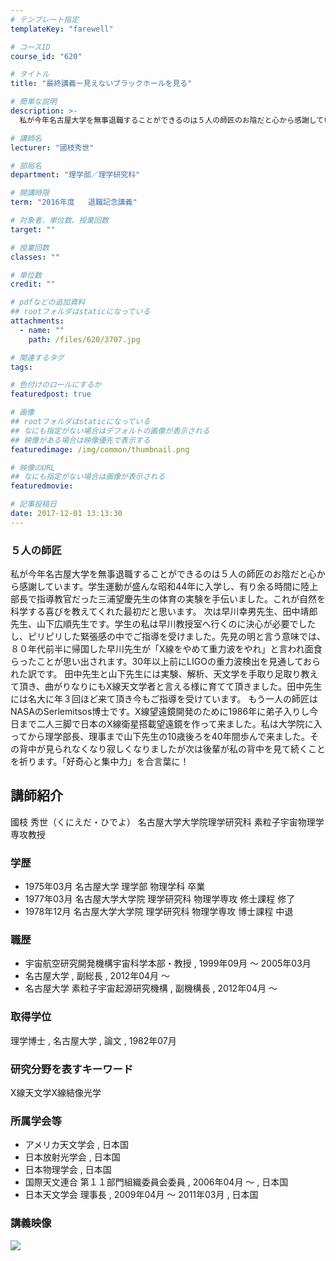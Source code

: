 ```yaml
---
# テンプレート指定
templateKey: "farewell"

# コースID
course_id: "620"

# タイトル
title: "最終講義ー見えないブラックホールを見る"

# 簡単な説明
description: >-
  私が今年名古屋大学を無事退職することができるのは５人の師匠のお陰だと心から感謝しています。学生運動が盛んな昭和44年に入学し、有り余る時間に陸上部長で指導教官だった三浦望慶先生の体育の実験を手伝い...

# 講師名
lecturer: "國枝秀世"

# 部局名
department: "理学部／理学研究科"

# 開講時限
term: "2016年度	退職記念講義"

# 対象者、単位数、授業回数
target: ""

# 授業回数
classes: ""

# 単位数
credit: ""

# pdfなどの追加資料
## rootフォルダはstaticになっている
attachments: 
  - name: "" 
    path: /files/620/3707.jpg

# 関連するタグ
tags:

# 色付けのロールにするか
featuredpost: true

# 画像
## rootフォルダはstaticになっている
## なにも指定がない場合はデフォルトの画像が表示される
## 映像がある場合は映像優先で表示する
featuredimage: /img/common/thumbnail.png

# 映像のURL
## なにも指定がない場合は画像が表示される
featuredmovie: 

# 記事投稿日
date: 2017-12-01 13:13:30
---
```


### ５人の師匠

私が今年名古屋大学を無事退職することができるのは５人の師匠のお陰だと心から感謝しています。学生運動が盛んな昭和44年に入学し、有り余る時間に陸上部長で指導教官だった三浦望慶先生の体育の実験を手伝いました。これが自然を科学する喜びを教えてくれた最初だと思います。 次は早川幸男先生、田中靖郎先生、山下広順先生です。学生の私は早川教授室へ行くのに決心が必要でしたし、ピリピリした緊張感の中でご指導を受けました。先見の明と言う意味では、８０年代前半に帰国した早川先生が「X線をやめて重力波をやれ」と言われ面食らったことが思い出されます。30年以上前にLIGOの重力波検出を見通しておられた訳です。 田中先生と山下先生には実験、解析、天文学を手取り足取り教えて頂き、曲がりなりにもX線天文学者と言える様に育てて頂きました。田中先生には名大に年３回ほど来て頂き今もご指導を受けています。 もう一人の師匠はNASAのSerlemitsos博士です。X線望遠鏡開発のために1986年に弟子入りし今日まで二人三脚で日本のX線衛星搭載望遠鏡を作って来ました。私は大学院に入ってから理学部長、理事まで山下先生の10歳後ろを40年間歩んで来ました。その背中が見られなくなり寂しくなりましたが次は後輩が私の背中を見て続くことを祈ります。「好奇心と集中力」を合言葉に！

## 講師紹介

國枝 秀世（くにえだ・ひでよ） 名古屋大学大学院理学研究科 素粒子宇宙物理学専攻教授

### 学歴

* 1975年03月 名古屋大学 理学部 物理学科 卒業
* 1977年03月 名古屋大学大学院 理学研究科 物理学専攻 修士課程 修了
* 1978年12月 名古屋大学大学院 理学研究科 物理学専攻 博士課程 中退

### 職歴

* 宇宙航空研究開発機構宇宙科学本部・教授 , 1999年09月 ～ 2005年03月
* 名古屋大学 , 副総長 , 2012年04月 ～
* 名古屋大学 素粒子宇宙起源研究機構 , 副機構長 , 2012年04月 ～

### 取得学位

理学博士 , 名古屋大学 , 論文 , 1982年07月

### 研究分野を表すキーワード

X線天文学X線結像光学

### 所属学会等

* アメリカ天文学会 , 日本国
* 日本放射光学会 , 日本国
* 日本物理学会 , 日本国
* 国際天文連合 第１１部門組織委員会委員 , 2006年04月 ～ , 日本国
* 日本天文学会 理事長 , 2009年04月 ～ 2011年03月 , 日本国

### 講義映像

![](/files/620/3707.jpg) 